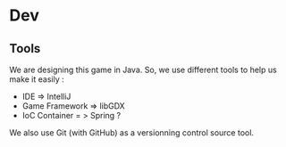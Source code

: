 # Dev

## Tools

We are designing this game in Java. So, we use different tools to help us make it easily :

- IDE => IntelliJ
- Game Framework => libGDX
- IoC Container = > Spring ?

We also use Git (with GitHub) as a versionning control source tool.